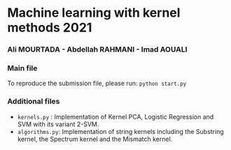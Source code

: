 # Machine learning with kernel methods 2021
### Ali MOURTADA - Abdellah RAHMANI - Imad AOUALI

###  Main file
To reproduce the submission file, please run: `python start.py`

### Additional files

- `kernels.py` : Implementation of Kernel PCA, Logistic Regression and SVM with its variant 2-SVM.
- `algorithms.py`: Implementation of string kernels including the Substring kernel, the Spectrum kernel and the Mismatch kernel.
